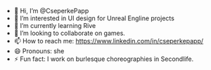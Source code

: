 - 👋 Hi, I’m @CseperkePapp
- 👀 I’m interested in UI design for Unreal Engline projects
- 🌱 I’m currently learning Rive
- 💞️ I’m looking to collaborate on games.
- 📫 How to reach me: https://www.linkedin.com/in/cseperkepapp/
- 😄 Pronouns: she
- ⚡ Fun fact: I work on burlesque choreographies in Secondlife.

<!---
CseperkePapp/CseperkePapp is a ✨ special ✨ repository because its `README.md` (this file) appears on your GitHub profile.
You can click the Preview link to take a look at your changes.
--->
